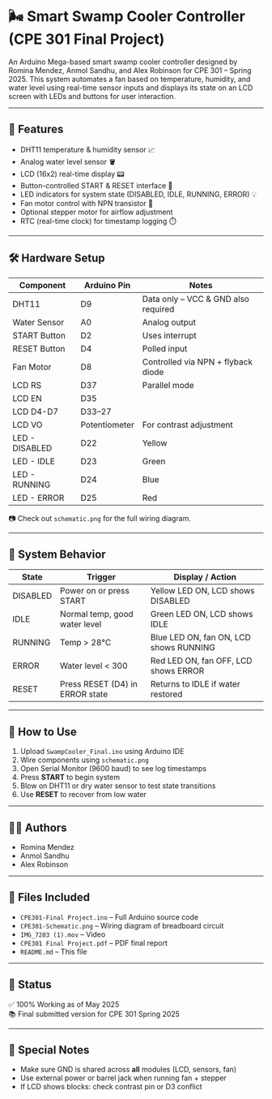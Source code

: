 # 🌬️ Smart Swamp Cooler Controller (CPE 301 Final Project)

An Arduino Mega-based smart swamp cooler controller designed by Romina Mendez, Anmol Sandhu, and Alex Robinson for CPE 301 – Spring 2025. This system automates a fan based on temperature, humidity, and water level using real-time sensor inputs and displays its state on an LCD screen with LEDs and buttons for user interaction.

---

## 🧠 Features

- DHT11 temperature & humidity sensor 📈
- Analog water level sensor 🪣
- LCD (16x2) real-time display 📟
- Button-controlled START & RESET interface 🔘
- LED indicators for system state (DISABLED, IDLE, RUNNING, ERROR) 💡
- Fan motor control with NPN transistor 🔁
- Optional stepper motor for airflow adjustment
- RTC (real-time clock) for timestamp logging ⏱️

---

## 🛠️ Hardware Setup

| Component        | Arduino Pin | Notes |
|------------------|-------------|-------|
| DHT11            | D9          | Data only – VCC & GND also required |
| Water Sensor     | A0          | Analog output |
| START Button     | D2          | Uses interrupt |
| RESET Button     | D4          | Polled input |
| Fan Motor        | D8          | Controlled via NPN + flyback diode |
| LCD RS           | D37         | Parallel mode |
| LCD EN           | D35         |  |
| LCD D4-D7        | D33–27      |  |
| LCD VO           | Potentiometer | For contrast adjustment |
| LED - DISABLED   | D22         | Yellow |
| LED - IDLE       | D23         | Green |
| LED - RUNNING    | D24         | Blue |
| LED - ERROR      | D25         | Red |

📷 Check out `schematic.png` for the full wiring diagram.

---

## 🚦 System Behavior

| State      | Trigger                         | Display / Action                     |
|------------|----------------------------------|--------------------------------------|
| DISABLED   | Power on or press START         | Yellow LED ON, LCD shows DISABLED   |
| IDLE       | Normal temp, good water level   | Green LED ON, LCD shows IDLE        |
| RUNNING    | Temp > 28°C                     | Blue LED ON, fan ON, LCD shows RUNNING |
| ERROR      | Water level < 300               | Red LED ON, fan OFF, LCD shows ERROR |
| RESET      | Press RESET (D4) in ERROR state | Returns to IDLE if water restored    |

---

## 🧪 How to Use

1. Upload `SwampCooler_Final.ino` using Arduino IDE
2. Wire components using `schematic.png`
3. Open Serial Monitor (9600 baud) to see log timestamps
4. Press **START** to begin system
5. Blow on DHT11 or dry water sensor to test state transitions
6. Use **RESET** to recover from low water

---

## 🧑‍💻 Authors

- Romina Mendez
- Anmol Sandhu
- Alex Robinson

---

## 📂 Files Included

- `CPE301-Final Project.ino` – Full Arduino source code
- `CPE301-Schematic.png` – Wiring diagram of breadboard circuit
- `IMG_7203 (1).mov` – Video
- `CPE301 Final Project.pdf` – PDF final report
- `README.md` – This file

---

## 🏁 Status

✅ 100% Working as of May 2025  
📚 Final submitted version for CPE 301 Spring 2025

---

## 🧠 Special Notes

- Make sure GND is shared across **all** modules (LCD, sensors, fan)
- Use external power or barrel jack when running fan + stepper
- If LCD shows blocks: check contrast pin or D3 conflict
